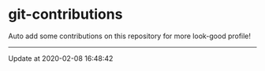 # git-contributions

Auto add some contributions on this repository for more look-good profile!

---

Update at 2020-02-08 16:48:42
